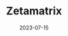 ---
title: Zetamatrix
redirect_url: https://zetamatrix-production.up.railway.app/
date: 2023-07-15
description: Ever wondered which two numbers we're the worst at adding together?
categories:
    - engineering
    - home
tags:
  - big-data
icons:
  - name: Django
    image: /images/icons/dj.png
    url: https://example.com/icon1
mau: 29
help_link: https://forms.gle/jMJVy4Jdq14x8fVM9
---